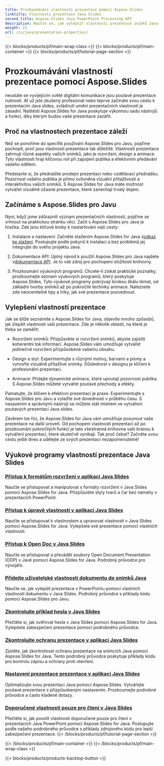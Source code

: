 ```yaml
---
title: Prozkoumávání vlastností prezentace pomocí Aspose.Slides
linktitle: Vlastnosti prezentace Java Slides
second_title: Aspose.Slides Java PowerPoint Processing API
description: Naučte se, jak vylepšit vlastnosti prezentace snímků Java pomocí výukových programů Aspose.Slides for Java. Objevte tipy a triky pro dynamické prezentace.
weight: 21
url: /cs/java/presentation-properties/
---
```


{{< blocks/products/pf/main-wrap-class >}}
{{< blocks/products/pf/main-container >}}
{{< blocks/products/pf/tutorial-page-section >}}

# Prozkoumávání vlastností prezentace pomocí Aspose.Slides


neustále se vyvíjejícím světě digitální komunikace jsou poutavé prezentace nutností. Ať už jste zkušený profesionál nebo teprve začínáte svou cestu k prezentacím Java slides, zvládnutí umění prezentačních vlastností je zásadní. Naštěstí Aspose.Slides for Java poskytuje výkonnou sadu nástrojů a funkcí, díky kterým budou vaše prezentace zazářit.

## Proč na vlastnostech prezentace záleží

Než se ponoříme do specifik používání Aspose.Slides pro Javu, pojďme pochopit, proč jsou vlastnosti prezentace tak důležité. Vlastnosti prezentace zahrnují různé aspekty vašich snímků, jako je rozvržení, design a animace. Tyto vlastnosti hrají klíčovou roli při zapojení publika a efektivním předávání vašeho sdělení.

Představte si, že přednášíte prodejní prezentaci nebo vzdělávací přednášku. Pozornost vašeho publika je přímo ovlivněna vizuální přitažlivostí a interaktivitou vašich snímků. S Aspose.Slides for Java máte možnost vytvářet vizuálně úžasné prezentace, které zanechají trvalý dojem.

## Začínáme s Aspose.Slides pro Javu

Nyní, když jsme zdůraznili význam prezentačních vlastností, pojďme se vrhnout na praktickou stránku věci. Začít s Aspose.Slides pro Java je hračka. Zde jsou klíčové kroky k nastartování vaší cesty:

1.  Instalace a nastavení: Začněte stažením Aspose.Slides for Java z[odkaz ke stažení](https://releases.aspose.com/slides/java/). Postupujte podle pokynů k instalaci a bez problémů jej integrujte do svého projektu Java.

2.  Dokumentace API: Úplný návod k použití Aspose.Slides pro Java najdete v[dokumentace API](https://reference.aspose.com/slides/java/). Je to váš zdroj pro pochopení složitosti knihovny.

3. Prozkoumání výukových programů: Chcete-li získat praktické poznatky, prozkoumejte seznam výukových programů, který poskytuje Aspose.Slides. Tyto výukové programy pokrývají širokou škálu témat, od základní tvorby snímků až po pokročilé techniky animace. Naleznete zde neocenitelné tipy a triky, jak své prezentace pozvednout.

## Vylepšení vlastností prezentace

Jak se blíže seznámíte s Aspose.Slides for Java, objevíte mnoho způsobů, jak zlepšit vlastnosti vaší prezentace. Zde je několik oblastí, na které je třeba se zaměřit:

- Rozvržení snímků: Přizpůsobte si rozvržení snímků, abyste zajistili koherentní tok informací. Aspose.Slides vám umožňuje vytvářet jedinečné rozvržení přizpůsobené vašemu obsahu.

- Design a styl: Experimentujte s různými motivy, barvami a písmy a vytvořte vizuálně přitažlivé snímky. Důslednost v designu je klíčem k profesionální prezentaci.

- Animace: Přidejte dynamické animace, které upoutají pozornost publika. S Aspose.Slides můžete vytvářet poutavé přechody a efekty.

Pamatujte, že klíčem k efektivní prezentaci je praxe. Experimentujte s Aspose.Slides pro Javu a vylaďte své dovednosti v průběhu času. S nasazením a správnými nástroji se můžete stát mistrem ve vytváření poutavých prezentací Java slides.

Závěrem lze říci, že Aspose.Slides for Java vám umožňuje posunout vaše prezentace na další úroveň. Od pochopení vlastností prezentací až po prozkoumání pokročilých funkcí je tato všestranná knihovna vaší branou k vytváření prezentací, které skutečně vynikají. Tak proč čekat? Začněte svou cestu ještě dnes a udělejte ze svých prezentací nezapomenutelné!

## Výukové programy vlastností prezentace Java Slides
### [Přístup k formátům rozvržení v aplikaci Java Slides](./access-layout-formats-in-java-slides/)
Naučte se přistupovat a manipulovat s formáty rozvržení v Java Slides pomocí Aspose.Slides for Java. Přizpůsobte styly tvarů a čar bez námahy v prezentacích PowerPoint.
### [Přístup k úpravě vlastností v aplikaci Java Slides](./access-modifying-properties-in-java-slides/)
Naučte se přistupovat k vlastnostem a upravovat vlastnosti v Java Slides pomocí Aspose.Slides for Java. Vylepšete své prezentace pomocí vlastních vlastností.
### [Přístup k Open Doc v Java Slides](./access-open-doc-in-java-slides/)
Naučte se přistupovat a převádět soubory Open Document Presentation (ODP) v Javě pomocí Aspose.Slides for Java. Podrobný průvodce pro vývojáře.
### [Přidejte uživatelské vlastnosti dokumentu do snímků Java](./add-custom-document-properties-in-java-slides/)
Naučte se, jak vylepšit prezentace v PowerPointu pomocí vlastních vlastností dokumentu v Java Slides. Podrobný průvodce s příklady kódu pomocí Aspose.Slides pro Javu.
### [Zkontrolujte příklad hesla v Java Slides](./check-password-example-in-java-slides/)
Přečtěte si, jak ověřovat hesla v Java Slides pomocí Aspose.Slides for Java. Vylepšete zabezpečení prezentace pomocí podrobného průvodce.
### [Zkontrolujte ochranu prezentace v aplikaci Java Slides](./check-presentation-protection-in-java-slides/)
Zjistěte, jak zkontrolovat ochranu prezentace na snímcích Java pomocí Aspose.Slides for Java. Tento podrobný průvodce poskytuje příklady kódu pro kontrolu zápisu a ochrany proti otevření.
### [Nastavení prezentace prezentace v aplikaci Java Slides](./presentation-slide-show-setup-in-java-slides/)
Optimalizujte svou prezentaci Java pomocí Aspose.Slides. Vytvářejte poutavé prezentace s přizpůsobeným nastavením. Prozkoumejte podrobné průvodce a často kladené dotazy.
### [Doporučené vlastnosti pouze pro čtení v Java Slides](./read-only-recommended-properties-in-java-slides/)
Přečtěte si, jak povolit vlastnosti doporučené pouze pro čtení v prezentacích Java PowerPoint pomocí Aspose.Slides for Java. Postupujte podle našeho podrobného průvodce s příklady zdrojového kódu pro lepší zabezpečení prezentace.
{{< /blocks/products/pf/tutorial-page-section >}}

{{< /blocks/products/pf/main-container >}}
{{< /blocks/products/pf/main-wrap-class >}}

{{< blocks/products/products-backtop-button >}}
